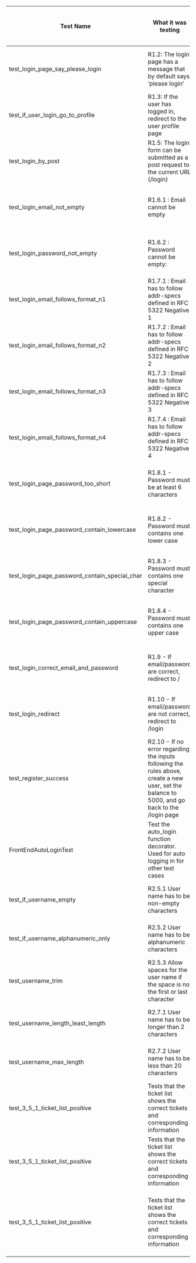 | Test Name                                     | What it   was testing                                                                                                                          | How its output was wrong                                                                     | What the error in the code was                                                                             | How you changed the program (or test input) to fix it.                                                 |
|-----------------------------------------------|------------------------------------------------------------------------------------------------------------------------------------------------|----------------------------------------------------------------------------------------------|------------------------------------------------------------------------------------------------------------|--------------------------------------------------------------------------------------------------------|
| test_login_page_say_please_login              | R1.2: The login page has a message that by default says ‘please login’                                                                         | No #please-login-h1 element                                                                  | We were using the wrong element for the please login message                                               | Changed the test case to check for #message element instead                                            |
| test_if_user_login_go_to_profile              | R1.3: If the user has logged in, redirect to the user profile page                                                                             | No #profile-page element                                                                     | We were using the wrong element to see if the current page is the profile page                             | Changed the test case to check for #welcome element instead                                            |
| test_login_by_post                            | R1.5: The login form can be submitted as a post request to the current URL (/login)                                                            | Did not interpret the question correctly                                                     | Did not validate that the login page had elements for a post request                                       | Asserted that the form on the login page contained attributes for post requests                        |
| test_login_email_not_empty                    | R1.6.1 : Email cannot be empty                                                                                                                 | No #warning element                                                                          | We were using a non existent element for the warning message called #warning                               | Changed the test case to check for #message element instead                                            |
| test_login_password_not_empty                 | R1.6.2 : Password cannot be empty:                                                                                                             | No #warning element                                                                          | We were using a non existent element for the warning message called #warning                               | Changed the test case to check for #message element instead                                            |
| test_login_email_follows_format_n1            | R1.7.1 : Email has to follow addr-specs defined in RFC 5322  Negative 1                                                                        | No #warning element                                                                          | We were using a non existent element for the warning message called #warning                               | Changed the test case to check for #message element instead                                            |
| test_login_email_follows_format_n2            | R1.7.2 : Email has to follow addr-specs defined in RFC 5322  Negative 2                                                                        | No #warning element                                                                          | We were using a non existent element for the warning message called #warning                               | Changed the test case to check for #message element instead                                            |
| test_login_email_follows_format_n3            | R1.7.3 : Email has to follow addr-specs defined in RFC 5322  Negative 3                                                                        | logged in rather than display the wrong formatting message                                   | "tes!t@gmail.com" is a valid email address, so it should not check if it is wrong                          | Deleted and now R1.7.4 is called R1.7.3                                                                |
| test_login_email_follows_format_n4            | R1.7.4 : Email has to follow addr-specs defined in RFC 5322  Negative 4                                                                        | No #warning element                                                                          | We were using a non existent element for the warning message called #warning                               | Changed the test case to check for #message element instead                                            |
| test_login_page_password_too_short            | R1.8.1 -  Password must be at least 6 characters                                                                                               | No #warning-p1 element                                                                       | We were using the non existent #warning element instead of the #message element                            | Changed the test case to check for #message element instead                                            |
| test_login_page_password_contain_lowercase    | R1.8.2 - Password must contains one lower case                                                                                                 | No #warning-p1 element                                                                       | We were using the non existent #warning element instead of the #message element                            | Changed the test case to check for #message element instead                                            |
| test_login_page_password_contain_special_char | R1.8.3 - Password must contains one special character                                                                                          | No #warning-p1 element                                                                       | We were using the non existent #warning element instead of the #message element                            | Changed the test case to check for #message element instead                                            |
| test_login_page_password_contain_uppercase    | R1.8.4 - Password must contains one upper case                                                                                                 | No #warning-p1 element                                                                       | We were using the non existent #warning element instead of the #message element                            | Changed the test case to check for #message element instead                                            |
| test_login_correct_email_and_password         | R1.9 - If email/password are correct, redirect to /                                                                                            | No #home-header element                                                                      | Test case looking for non-existent element                                                                 | Changed the test case to check for #welcome element instead                                            |
| test_login_redirect                           | R1.10 - If email/password are not correct, redirect to /login                                                                                  | No #warning-p1 element                                                                       | We were using the non existent #warning element instead of the #message element                            | Changed the test case to check for #message element instead                                            |
| test_register_success                         | R2.10 - If no error regarding the inputs following the rules above, create a new user, set the balance to 5000, and go back to the /login page | Not redirecting to /login. Error message  "Failed to store user info".                       | The backend method register_user returns None, and had corresponding patched function also returning None. | Change the backend function register_user to return the new user and have patch to return a test user. |
| FrontEndAutoLoginTest                         | Test the auto_login function decorator. Used for auto logging in for other test cases                                                          | Email address domain @example.com with causing “domain not found” exception on some networks | The domain name for the test user doesn’t always work                                                      | Changed the domain to @test.com                                                                        
| test_if_username_empty                        | R2.5.1 User name has to be non-empty characters                                                                                                |  assert_text for  #message element is not same as error message                                                             |     typo in assert_text for #message element                                             | We were fixing a typo in assert_text function                                            |
| test_if_username_alphanumeric_only                        |  R2.5.2 User name has to be alphanumeric characters                                                                                                |  assert_text for  #message element is not same as error message                                                             |     typo in assert_text for #message element                                             | We were fixing a typo in assert_text function                                            |
| test_username_trim                        |  R2.5.3 Allow spaces for the user name if the space is not the first or last character                                                                                                 |  assert_text for  #message element is not same as error message                                                             |     typo in assert_text for #message element                                             | We were fixing a typo in assert_text function                                            |
| test_username_length_least_length                        | R2.7.1 User name has to be longer than 2 characters                                                                                                |  assert_text for  #message element is not same as error message                                                             |     typo in assert_text for #message element                                             | We were fixing a typo in assert_text function                                            |
| test_username_max_length                        | R2.7.2 User name has to be less than 20 characters                                                                                               |  assert_text for  #message element is not same as error message                                                             |     typo in assert_text for #message element                                             | We were fixing a typo in assert_text function  
| test_3_5_1_ticket_list_positive | Tests that the ticket list shows the correct tickets and corresponding information | Test failed due to a missing balance property on the ticket | The testcase's description of the ticket structure didn't match the real implementation | Update the testcase description and code to match the implementation |
| test_3_5_1_ticket_list_positive | Tests that the ticket list shows the correct tickets and corresponding information | Test failed due to mismatch between the owner in the HTML page and the owner in the testcase | The testcase's description said the expected text was `ticket.owner`, when really it was `ticket.owner.name` | Update the testcase description and code to match the implementation |
| test_3_5_1_ticket_list_positive | Tests that the ticket list shows the correct tickets and corresponding information | Test failed due to mismatch between the price in the HTML page and in the testcase | During implementation, we decided to use an integer to store price in cents, but testcase expected price in floating-point dollar amount | Update the testcase description and code to use `price / 100` to convert from cents to dollars |
